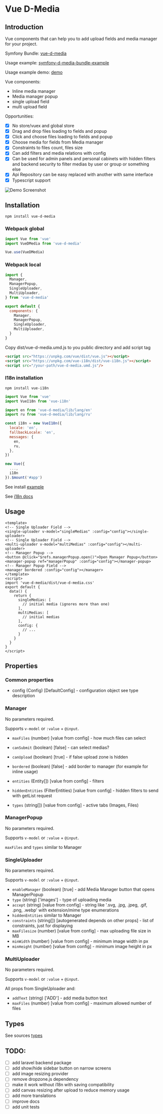 # Vue D-Media

## Introduction

Vue components that can help you to add upload fields and media manager for your project.

Symfony Bundle: [vue-d-media](https://github.com/djvue/vue-d-media)

Usage example: [symfony-d-media-bundle-example](https://github.com/djvue/symfony-d-media-bundle-example)

Usage example demo: [demo](https://d-media.webtm.ru)

Vue components:

- Inline media manager
- Media manager popup
- single upload field
- multi upload field

Opportunities:

- [x] No store/vuex and global store
- [x] Drag and drop files loading to fields and popup
- [x] Click and choose files loading to fields and popup
- [x] Choose media for fields from Media manager
- [x] Constraints to files count, files size
- [x] Can add filters and media relations with config
- [x] Can be used for admin panels and personal cabinets with hidden filters and backend security
to filter medias by user or group or something else
- [x] Api Repository can be easy replaced with another with same interface
- [x] Typescript support

![Demo Screenshot](docs/demo-screenshot.png)

## Installation

```shell
npm install vue-d-media
```

### Webpack global
```js
import Vue from 'vue'
import VueDMedia from 'vue-d-media'

Vue.use(VueDMedia)
```

### Webpack local
```js
import {
  Manager,
  ManagerPopup,
  SingleUploader,
  MultiUploader,
} from 'vue-d-media'

export default {
  components: {
    Manager,
    ManagerPopup,
    SingleUploader,
    MultiUploader,
  }
}
```

Copy dist/vue-d-media.umd.js to you public directory and add script tag
```html
<script src="https://unpkg.com/vue/dist/vue.js"></script>
<script src="https://unpkg.com/vue-i18n/dist/vue-i18n.js"></script>
<script src="/your-path/vue-d-media.umd.js"/>
```

### I18n installation

```shell
npm install vue-i18n
```

```js
import Vue from 'vue'
import VueI18n from 'vue-i18n'

import en from 'vue-d-media/lib/lang/en'
import ru from 'vue-d-media/lib/lang/ru'

const i18n = new VueI18n({
  locale: 'en',
  fallbackLocale: 'en',
  messages: {
    en,
    ru,
  },
})

new Vue({
  ...,
  i18n
}).$mount('#app')
```

See install [example](https://github.com/djvue/symfony-d-media-bundle-example/blob/main/assets/vue-init.js)

See [i18n docs](https://kazupon.github.io/vue-i18n/installation.html)

## Usage

```vue
<template>
<!-- Single Uploader Field -->
<single-uploader v-model="singleMedias" :config="config"></single-uploader>
<!-- Single Uploader Field -->
<multi-uploader v-model="multiMedias" :config="config"></multi-uploader>
<!-- Manager Popup -->
<button @click="$refs.managerPopup.open()">Open Manager Popup</button>
<manager-popup ref="managerPopup" :config="config"></manager-popup>
<!-- Manager Popup Field -->
<manager bordered :config="config"></manager>
</template>
<script>
import 'vue-d-media/dist/vue-d-media.css'
export default {
  data() {
    return {
      singleMedias: [
        // initial media (ignores more than one)
      ],
      multiMedias: [
        // initial medias
      ],
      config: {
        // ...
      }
    }
  }
}
</script>
```

## Properties

### Common properties

- config (Config) [DefaultConfig] - configuration object see type description

### Manager

No parameters required.

Supports `v-model` or `:value` + `@input`.

- `maxFiles` (number) [value from config] - how much files can select

- `canSubmit` (boolean) [false] - can select medias?

- `canUpload` (boolean) [true] - if false upload zone is hidden

- `bordered` (boolean) [false] - add border to manager (for example for inline usage)

- `entities` (Entity[]) [value from config] - filters

- `hiddenEntities` (FilterEntities) [value from config] - hidden filters to send with getList request

- `types` (string[]) [value from config] - active tabs (Images, Files)

### ManagerPopup

No parameters required.

Supports `v-model` or `:value` + `@input`.

`maxFiles` and `types` similar to Manager

### SingleUploader

No parameters required.

Supports `v-model` or `:value` + `@input`.

- `enableManager` (boolean) [true] - add Media Manager button that opens ManagerPopup
- `type` (string) ['images'] - type of uploading media
- `accept` (string) [value from config] - string like '.svg, .jpg, .jpeg, .gif, .png, .webp' with extension/mime type enumerations
- `hiddenEntities` similar to Manager
- `constraints` (string[]) [autogenerated depends on other props] - list of constraints, just for displaying
- `maxFilesize` (number) [value from config] - max uploading file size in MB
- `minWidth` (number) [value from config] - minimum image width in px
- `minHeight` (number) [value from config] - minimum image height in px

### MultiUploader

No parameters required.

Supports `v-model` or `:value` + `@input`.

All props from SingleUploader and:

- `addText` (string) ['ADD'] - add media button text
- `maxFiles` (number) [value from config] - maximum allowed number of files

## Types

See sources [types](types/structures)

## TODO:

- [ ] add laravel backend package
- [ ] add show/hide sidebar button on narrow screens
- [ ] add image resizing provider
- [ ] remove dropzone.js dependency
- [ ] make it work without i18n with saving compatibility
- [ ] add canvas resizing after upload to reduce memory usage
- [ ] add more translations
- [ ] improve docs
- [ ] add unit tests

<!-- ## History --> 
